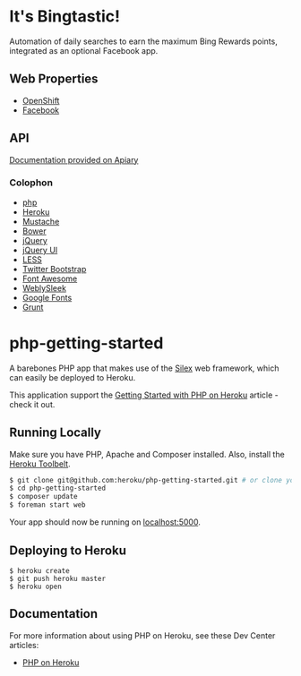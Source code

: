 # It's Bingtastic!

Automation of daily searches to earn the maximum Bing Rewards points, integrated as an optional Facebook app.

## Web Properties

* [OpenShift](http://bingtastic-oomlaut.rhcloud.com)
* [Facebook](https://apps.facebook.com/1404888123068033/)

## API

[Documentation provided on Apiary](http://docs.bingtastic.apiary.io/)

### Colophon

* [php](http://php.net)
* [Heroku](http://heroku.com)
* [Mustache](http://mustache.github.io/)
* [Bower](https://github.com/bower/bower)
* [jQuery](http://jquery.com/)
* [jQuery UI](http://jqueryui.com/)
* [LESS](http://lesscss.org/)
* [Twitter Bootstrap](http://getbootstrap.com/)
* [Font Awesome](http://fortawesome.github.io/Font-Awesome/)
* [WeblySleek](http://www.dafont.com/weblysleek-ui.font)
* [Google Fonts](https://www.google.com/fonts)
* [Grunt](http://gruntjs.com/)

# php-getting-started

A barebones PHP app that makes use of the [Silex](http://silex.sensiolabs.org/) web framework, which can easily be deployed to Heroku.

This application support the [Getting Started with PHP on Heroku](https://devcenter.heroku.com/articles/getting-started-with-php) article - check it out.

## Running Locally

Make sure you have PHP, Apache and Composer installed.  Also, install the [Heroku Toolbelt](https://toolbelt.heroku.com/).

```sh
$ git clone git@github.com:heroku/php-getting-started.git # or clone your own fork
$ cd php-getting-started
$ composer update
$ foreman start web
```

Your app should now be running on [localhost:5000](http://localhost:5000/).

## Deploying to Heroku

```
$ heroku create
$ git push heroku master
$ heroku open
```

## Documentation

For more information about using PHP on Heroku, see these Dev Center articles:

- [PHP on Heroku](https://devcenter.heroku.com/categories/php)
